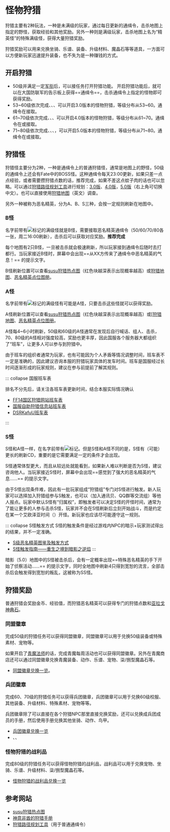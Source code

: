 # 怪物狩猎

狩猎主要有2种玩法，一种是未满级的玩家，通过每日更新的通缉令，击杀地图上指定的野怪，获取经验和其他奖励。另外一种则是满级玩家，击杀地图上名为“精英怪”的特殊满级怪，获得大量狩猎奖励。

狩猎奖励可以用来兑换坐骑、乐谱、装备、升级材料、魔晶石等等道具，一方面可以方便新玩家迅速提升装备，也不失为是一种赚钱的方式。

## 开启狩猎

- 50级并满足一定[军衔](/advanced/grandCompany.md)后，可以接任务<quest name="维持治安的怪物狩猎" type="plus" search/>打开狩猎功能。
开启狩猎功能后，就可以在大国防联军的告示板上获得==通缉令==，击杀通缉令上指定的怪物即可获得奖励。
- 53~60级依次完成<quest name="伊修加德的初级怪物狩猎" type="plus" />、<quest name="伊修加德的中级怪物狩猎" type="plus" />、<quest name="伊修加德的高级怪物狩猎" type="plus" />、<quest name="伊修加德的恶名精英" type="plus" />可以开启3.0版本的怪物狩猎，等级分布从53~60。通缉令在<Pos name="伊修加德基础层" :x="12" :y="11" />接取。
- 61~70级依次完成<quest name="初级雄兵怪物狩猎" type="plus" />、<quest name="中级雄兵怪物狩猎" type="plus" />、<quest name="高级雄兵怪物狩猎" type="plus" />、<quest name="雄兵恶名精英狩猎" type="plus" />可以开启4.0版本的怪物狩猎，等级分布从61~70。通缉令在<Pos name="神拳痕" :x="13.2" :y="11.7" />或<Pos name="黄金港" :x="10.6" :y="10.4" />接取。
- 71~80级依次完成<quest name="狂热兵团的初级怪物狩猎" type="plus" />、<quest name="狂热兵团的中级怪物狩猎" type="plus" />、<quest name="狂热兵团的高级怪物狩猎" type="plus" />、<quest name="狂热兵团的恶名精英狩猎" type="plus" />，可以开启5.0版本的怪物狩猎，等级分布从71~80。通缉令在<pos name="水晶都" :x="9.5" :y="9.45" />或<pos name="游末邦" :x="11.14" :y="10.84" sub="树干层" />接取。

## 狩猎怪

狩猎怪主要分为2种，一种是通缉令上的普通狩猎怪，通常是地图上的野怪，50级的通缉令上还会有Fate中的BOSS怪。这种通缉令每天23:00更新，如果只差一点点经验，或者需要攒狩猎点数的话，推荐完成，如果不差这点蚊子肉的话也可以忽略。可以通过[狩猎路径规划工具](https://www.ffxivhuntpaths.com/home/)进行规划：[3.0版](https://www.ffxivhuntpaths.com/hw/)、[4.0版](https://www.ffxivhuntpaths.com/sb/)，[5.0版](https://www.ffxivhuntpaths.com/shb/)（右上角可切换中文）。也可以直接使用[狩猎地图](https://ffxivhunt.com/hunt_daily_shb.php)（英文）调查。

另外一种被称为恶名精英，分为A、B、S三种，会按一定规则刷新在地图中。

### B怪

名字前带有<img src="/images/icons/061704.png" class="no-zoom sm-icon">标记的满级怪就是B怪，需要接取恶名精英通缉令（50/60/70/80各一张，周二16:00刷新），击杀后可以获取对应奖励。**推荐完成**

每个地图有2只B怪，一旦被击杀就会极速刷新，所以玩家接到通缉令后随时去打都行。当玩家接近B怪时，屏幕中会出现==从XX方传来了通缉令中恶名精英的气息！== 的提示文字。

B怪刷新位置可以查看[susu狩猎热点图](https://hunt.ffxiv.xin/)（红色块越深表示出现概率越高）或[狩猎地图](https://ffxivhuntcn.com/#/map/index)、[恶名精英点位图册](https://www.sythehunt.xyz/mapbook)。

### A怪

名字前带有<img src="/images/icons/061710.png" class="no-zoom sm-icon">标记的满级怪有可能是A怪，只要击杀这些怪就可以获得奖励。

A怪刷新位置可以查看[susu狩猎热点图](https://hunt.ffxiv.xin/)（红色块越深表示出现概率越高）或[[狩猎地图](https://ffxivhuntcn.com/#/map/index)、[恶名精英点位图册](https://www.sythehunt.xyz/mapbook)。

A怪每4~6小时刷新，50级和60级的A怪通常在发现后自行喊话、组人、击杀，70、80级的A怪相对强度较高，奖励也更丰厚，因此国服各个服务器大都组织了“班车”，让更多人可以参与到狩猎中。

由于班车的组织者通常为玩家，也有可能因为个人矛盾等情况调整时间，班车表不一定是准确的，因此建议咨询本服的狩猎玩家具体的发车时间。班车是国服经过长时间逐渐形成的玩家规则，建议在参与前提前了解其规则。

::: collapse 国服班车表

排名不分先后，请关注各班车表更新时间，结合本服实际情况确认
* [FF14国区狩猎网站班车表](http://ffxivhunt.cn/)
* [国服自助狩猎信息站班车表](https://ffxivhuntcn.com/#/train/index)
* [DSRKafuU班车表](https://tools.dsrkafuu.su/game/ffxiv)

:::

### S怪

S怪和A怪一样，在名字前带有<img src="/images/icons/061710.png" class="no-zoom sm-icon">标记。但是S怪和A怪不同的是，S怪有（可能）更长的刷新CD，重要的是它需要满足一定的条件才会出现。

S怪通常体型更大，而且从较远处就能看到，如果新人难以判断是否为S怪，建议咨询他人。当玩家接近S怪时，屏幕中会出现==感觉到了强大的恶名精英的气息……== 的提示文字。

由于S怪出现条件难，因此有一批玩家组成“狩猎组”专门对S怪进行触发。新人玩家可以选择加入狩猎组参与S触发，也可以（加入通讯贝、QQ群等交流组）等他人报点。玩家中默认S怪有“归属权”，即触发者可以决定S怪的开怪时间，通常为了能让更多的人参与击杀S怪，玩家并不会在S怪刷新后立刻开始战斗，而是约定在某一个艾欧泽亚时间（<i class="xiv eorzea-time-chs"></i>）开怪。新玩家也应该尽可能遵守这一规则。

::: collapse S怪触发方式
S怪的触发条件是经过游戏内NPC的暗示+玩家测试得出的结果，并不一定准确。

- [S级恶名精英图鉴及触发方式](https://www.sythehunt.xyz/post/S%E6%80%AA%E8%A7%A6%E5%8F%91%E6%9D%A1%E4%BB%B6%E4%B8%80%E8%A7%88)
- [S怪触发指南——重生之境到暗影之逆焰](https://bbs.nga.cn/read.php?tid=22499393)
:::

暗影（5.0）地图中的S怪被击杀后，会有一定概率出现==特殊恶名精英的手下开始了侦察活动……== 的提示文字，同时全地图中刷新4只得到宽恕的流言，全部击杀后会触发得到宽恕的叛乱，这被称为SS怪。

## 狩猎奖励

普通狩猎会奖励金币、经验值，而狩猎恶名精英可以获得专门的狩猎点数和[亚拉戈神典石](/advanced/currency.md)。

### 同盟徽章

完成50级的狩猎任务可以获得同盟徽章，同盟徽章可以用于兑换50级装备或特殊素材、宠物等。

如果开启了[青魔法师](/job/bluemage.md)的话，完成青魔每周活动也可以获得同盟徽章。另外在青魔商店还可以通过同盟徽章兑换青魔装备、动作、乐谱、宠物、柒/捌型魔晶石等。

* [同盟徽章兑换一览](https://ff14.huijiwiki.com/wiki/%E5%90%8C%E7%9B%9F%E5%BE%BD%E7%AB%A0)。

### 兵团徽章

完成60、70级的狩猎任务可以获得兵团徽章，兵团徽章可以用于兑换60级校服、其他装备、升级材料、特殊素材、宠物等等。

兵团徽章除了可以直接在各个狩猎NPC那里直接兑换奖励，还可以兑换成兵团成员的手册，然后使用手册兑换其他坐骑、动作、鸟甲。

* [兵团徽章兑换一览](https://ff14.huijiwiki.com/wiki/%E5%85%B5%E5%9B%A2%E5%BE%BD%E7%AB%A0)
* <item name="兵团成员的手册" />、<item name="杰出兵团成员的手册" />、<item name="著名兵团成员的手册" />

### 怪物狩猎的战利品

完成80级的狩猎任务可以获得怪物狩猎的战利品，战利品可以用于兑换宠物、坐骑、乐谱、升级材料、柒/捌型魔晶石等。

* [怪物狩猎的战利品兑换一览](https://ff14.huijiwiki.com/wiki/%E6%80%AA%E7%89%A9%E7%8B%A9%E7%8C%8E%E7%9A%84%E6%88%98%E5%88%A9%E5%93%81)

## 参考网站

* [susu狩猎热点图](https://hunt.ffxiv.xin/)
* [神意非酋的狩猎手册](https://www.sythehunt.xyz/)
* [狩猎路径规划工具](https://www.ffxivhuntpaths.com/home/)（用于普通通缉令）
